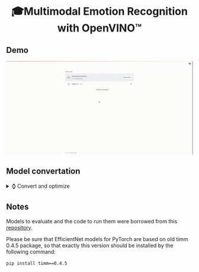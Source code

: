 <h1 align="center">🎓Multimodal Emotion Recognition with OpenVINO™</h1>
<h2 align="left">Demo</h2>

![Demo](demo.gif)

<h2 align="left">Model convertation</h2>

<div id='convert-and-optimize'/>

<p>
<details>
<summary> ⌚ Convert and optimize</summary>
  
To convert PyTorch model to ONNX format, use the code below:

```bash
PATH = r'models\enet_b0_8\enet_b0_8.pt' # path to your model

feature_extractor_model = torch.load(PATH) # load model
feature_extractor_model.eval() # set the model in evaluation mode

dummy_input = torch.randn(1, 3, 224, 224).cuda() # Create dummy input for the model. It will be used to run the model inside export function.

torch.onnx.export(feature_extractor_model, (dummy_input, ), 'enet_b0_8.onnx') # call the export function
```

#### To convert ONNX model to IR format in cmd use a command like:
```bash
mo --input_model your_ONNX_model -o output_directory_for_IR_model --data_type FP32_or_FP16_or_FP8
```
#### In our case we used the following commands:
FP32:
```bash
mo --input_model D:\Users\amira\openvino_env\Lib\site-packages\openvino\model_zoo\models\group_project\enet_b0_8\enet_b0_8.onnx -o D:\Users\amira\openvino_env\Lib\site-packages\openvino\model_zoo\models\group_project\enet_b0_8 --data_type FP32
```
FP16:
```bash
mo --input_model D:\Users\amira\openvino_env\Lib\site-packages\openvino\model_zoo\models\group_project\enet_b0_8\enet_b0_8.onnx -o D:\Users\amira\openvino_env\Lib\site-packages\openvino\model_zoo\models\group_project\enet_b0_8 --data_type FP16
```
</details>
</p>


<h2 align="left">Notes</h2>

Models to evaluate and the code to run them were borrowed from this [repository](https://github.com/HSE-asavchenko/face-emotion-recognition). 

Please be sure that EfficientNet models for PyTorch are based on old timm 0.4.5 package, so that exactly this version should be installed by the following command:

```
pip install timm==0.4.5
```

